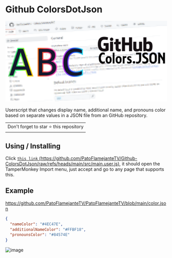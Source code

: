 # Github ColorsDotJson

<p align="center">
  <img alt="GCDJ.png" src="./.github/screenshots/GCDJ.png">
</p>

Userscript that changes display name, additional name, and pronouns color based on separate values in a JSON file from an GitHub repository. 

<table>
	<tr>
		<td>
			Don't forget to star ⭐ this repository
		</td>
	</tr>
</table>

## Using / Installing

Click [`this link` (https://github.com/PatoFlamejanteTV/Github-ColorsDotJson/raw/refs/heads/main/src/main.user.js)](https://github.com/PatoFlamejanteTV/Github-ColorsDotJson/raw/refs/heads/main/src/main.user.js), it should open the TamperMonkey Import menu, just accept and go to any page that supports this.
## Example

https://github.com/PatoFlamejanteTV/PatoFlamejanteTV/blob/main/color.json
``` json
{
  "nameColor": "#4EC47E",
  "additionalNameColor": "#FFBF18",
  "pronounsColor": "#84574E"
}
```
![image](https://github.com/user-attachments/assets/53fce51a-54f3-4d3c-bab7-dab193d08c26)
